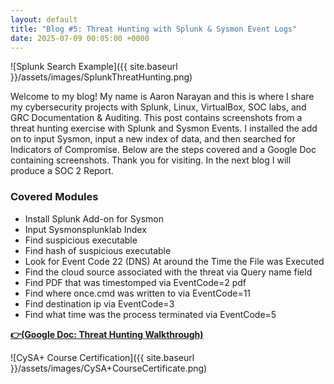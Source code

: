 ```yaml
---
layout: default
title: "Blog #5: Threat Hunting with Splunk & Sysmon Event Logs"
date: 2025-07-09 00:05:00 +0000
---
```


![Splunk Search Example]({{ site.baseurl }}/assets/images/SplunkThreatHunting.png)

Welcome to my blog! My name is Aaron Narayan and this is where I share my cybersecurity projects with Splunk, Linux, VirtualBox, SOC labs, and GRC Documentation & Auditing.  This post contains screenshots from a threat hunting exercise with Splunk and Sysmon Events. I installed the add on to input Sysmon, input a new index of data, and then searched for Indicators of Compromise. Below are the steps covered and a Google Doc containing screenshots. Thank you for visiting. In the next blog I will produce a SOC 2 Report. 

### Covered Modules

 - Install Splunk Add-on for Sysmon
 - Input Sysmonsplunklab Index
 - Find suspicious executable
 - Find hash of suspicious executable
 - Look for Event Code 22 (DNS) At around the Time the File was Executed
 - Find the cloud source associated with the threat via Query name field 
 - Find PDF that was timestomped via EventCode=2 pdf
 - Find where once.cmd was written to via EventCode=11
 - Find destination ip via EventCode=3
 - Find what time was the process terminated via EventCode=5



[**👉(Google Doc: Threat Hunting Walkthrough)**](https://docs.google.com/document/d/1mGThS8IYOFOmBQmkndUu60GrGjCHqDKN0oy0XmU4bUw/edit?usp=sharing)


![CySA+ Course Certification]({{ site.baseurl }}/assets/images/CySA+CourseCertificate.png)

